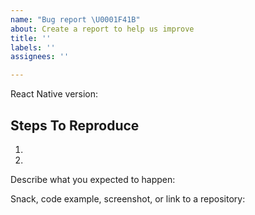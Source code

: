 ```yaml
---
name: "Bug report \U0001F41B"
about: Create a report to help us improve
title: ''
labels: ''
assignees: ''

---
```


<!--
  Please provide a clear and concise description of what the bug is.
  Include screenshots if needed.
  Please test using the latest version to make sure your issue has not already been fixed
-->

React Native version:
<!--
  Run `react-native info` in your terminal and copy the results here.
-->

## Steps To Reproduce

1.
2.

<!--
 Issues without reproduction steps or code are likely to stall.
-->

Describe what you expected to happen:


Snack, code example, screenshot, or link to a repository:

<!--
  Please provide a Snack (https://snack.expo.io/), a link to a repository on GitHub, or
  provide a minimal code example that reproduces the problem.
  You may provide a screenshot of the application if you think it is relevant to your bug report. 
  Here are some tips for providing a minimal example: https://stackoverflow.com/help/mcve.	  --	
-->
